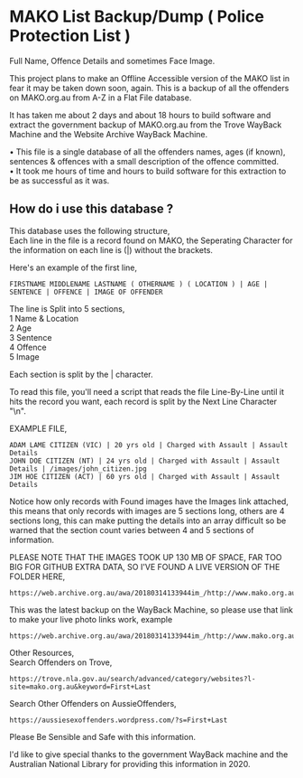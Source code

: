 # MAKO List Backup/Dump ( Police Protection List )
Full Name, Offence Details and sometimes Face Image.   

This project plans to make an Offline Accessible version of the MAKO list in fear it may be taken down soon, again.
This is a backup of all the offenders on MAKO.org.au from A-Z in a Flat File database.    
   
It has taken me about 2 days and about 18 hours to build software and extract the government backup of MAKO.org.au from the Trove WayBack Machine and the Website Archive WayBack Machine.  
     
• This file is a single database of all the offenders names, ages (if known), sentences & offences with a small description of the offence committed.   
• It took me hours of time and hours to build software for this extraction to be as successful as it was.    
       
## How do i use this database ?    
This database uses the following structure,    
Each line in the file is a record found on MAKO, the Seperating Character for the information on each line is (|) without the brackets.    
   
Here's an example of the first line,   
```
FIRSTNAME MIDDLENAME LASTNAME ( OTHERNAME ) ( LOCATION ) | AGE | SENTENCE | OFFENCE | IMAGE OF OFFENDER
```
The line is Split into 5 sections,    
1 Name & Location    
2 Age    
3 Sentence    
4 Offence    
5 Image    
    
Each section is split by the | character.   
     
To read this file, you'll need a script that reads the file Line-By-Line until it hits the record you want, each record is split by the Next Line Character "\n".
     
    
EXAMPLE FILE,
```
ADAM LAME CITIZEN (VIC) | 20 yrs old | Charged with Assault | Assault Details
JOHN DOE CITIZEN (NT) | 24 yrs old | Charged with Assault | Assault Details | /images/john_citizen.jpg
JIM HOE CITIZEN (ACT) | 60 yrs old | Charged with Assault | Assault Details
```     
Notice how only records with Found images have the Images link attached, this means that only records with images are 5 sections long, others are 4 sections long,
this can make putting the details into an array difficult so be warned that the section count varies between 4 and 5 sections of information.
     
PLEASE NOTE THAT THE IMAGES TOOK UP 130 MB OF SPACE, FAR TOO BIG FOR GITHUB EXTRA DATA, SO I'VE FOUND A LIVE VERSION OF THE FOLDER HERE,
```
https://web.archive.org.au/awa/20180314133944im_/http://www.mako.org.au/images/
```
     
This was the latest backup on the WayBack Machine, so please use that link to make your live photo links work, example

```
https://web.archive.org.au/awa/20180314133944im_/http://www.mako.org.au/images/john_citizen.jpg
```
   
Other Resources,      
Search Offenders on Trove,   
```
https://trove.nla.gov.au/search/advanced/category/websites?l-site=mako.org.au&keyword=First+Last
```
   
Search Other Offenders on AussieOffenders,   
```
https://aussiesexoffenders.wordpress.com/?s=First+Last
```

Please Be Sensible and Safe with this information.
 
I'd like to give special thanks to the government WayBack machine and the Australian National Library for providing this information in 2020.

